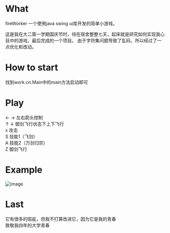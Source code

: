# What
fireWorker 一个使用java swing ui库开发的简单小游戏。

这是我在大二第一学期国庆节时，待在宿舍整整七天，起床就是研究如何实现我心目中的游戏，最后完成的一个项目。
由于字符集问题导致了乱码，所以经过了一点优化和改动。



# How to start
找到work.cn.Main中的main方法启动即可



# Play
← → 左右箭头控制  
↑ ↓ 御剑飞行状态下上下飞行  
x   攻击  
S   技能1（飞剑）  
A   技能2（万剑归宗）  
Z   御剑飞行  


# Example
![image](https://user-images.githubusercontent.com/48792861/132121474-cca6fff4-86c5-42e4-9291-bfd64b75a3d3.png)


# Last
它有很多的瑕疵，但我不打算改进它，因为它是我的青春  
致敬我四年的大学青春
